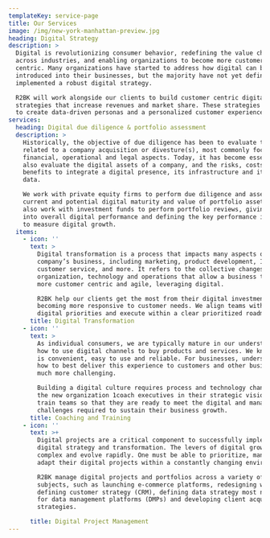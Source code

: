 ```yaml
---
templateKey: service-page
title: Our Services
image: /img/new-york-manhattan-preview.jpg
heading: Digital Strategy
description: >
  Digital is revolutionizing consumer behavior, redefining the value chain
  across industries, and enabling organizations to become more customers
  centric. Many organizations have started to address how digital can be
  introduced into their businesses, but the majority have not yet defined and
  implemented a robust digital strategy.

  R2BK will work alongside our clients to build customer centric digital
  strategies that increase revenues and market share. These strategies permit us
  to create data-driven personas and a personalized customer experience.
services:
  heading: Digital due diligence & portfolio assessment
  description: >
    Historically, the objective of due diligence has been to evaluate the risks
    related to a company acquisition or divesture(s), most commonly focused on
    financial, operational and legal aspects. Today, it has become essential to
    also evaluate the digital assets of a company, and the risks, costs and
    benefits to integrate a digital presence, its infrastructure and its related
    data.

    We work with private equity firms to perform due diligence and assess
    current and potential digital maturity and value of portfolio assets. We
    also work with investment funds to perform portfolio reviews, giving insight
    into overall digital performance and defining the key performance indicators
    to measure digital growth.
  items:
    - icon: ''
      text: >
        Digital transformation is a process that impacts many aspects of a
        company’s business, including marketing, product development, IT,
        customer service, and more. It refers to the collective changes in
        organization, technology and operations that allow a business to become
        more customer centric and agile, leveraging digital.

        R2BK help our clients get the most from their digital investments by
        becoming more responsive to customer needs. We align teams with defined
        digital priorities and execute within a clear prioritized roadmap.
      title: Digital Transformation
    - icon: ''
      text: >
        As individual consumers, we are typically mature in our understanding of
        how to use digital channels to buy products and services. We know what
        is convenient, easy to use and reliable. For businesses, understanding
        how to best deliver this experience to customers and other businesses is
        much more challenging.

        Building a digital culture requires process and technology changes, but
        the new organization 1coach executives in their strategic vision, and we
        train teams so that they are ready to meet the digital and managerial
        challenges required to sustain their business growth.
      title: Coaching and Training
    - icon: ''
      text: >+
        Digital projects are a critical component to successfully implementing
        digital strategy and transformation. The levers of digital growth are
        complex and evolve rapidly. One must be able to prioritize, manage and
        adapt their digital projects within a constantly changing environment.

        R2BK manage digital projects and portfolios across a variety of digital
        subjects, such as launching e-commerce platforms, redesigning websites,
        defining customer strategy (CRM), defining data strategy most notably
        for data management platforms (DMPs) and developing client acquisition
        strategies.

      title: Digital Project Management
---
```


